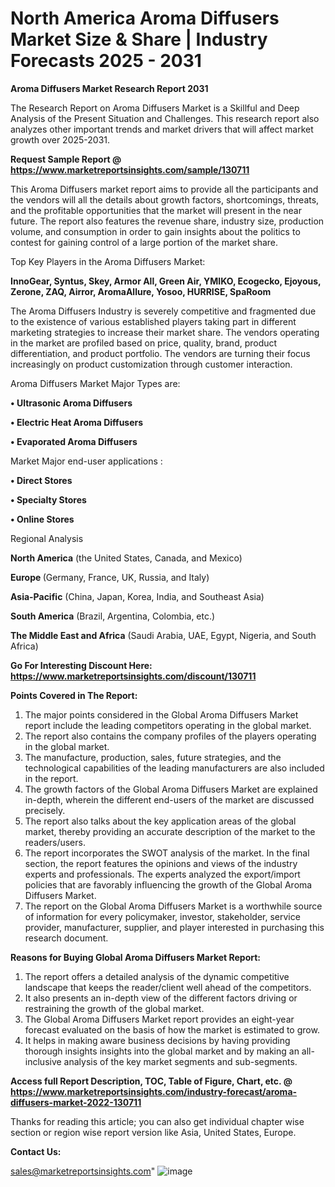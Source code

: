 # North America Aroma Diffusers Market Size & Share | Industry Forecasts 2025 - 2031

<strong>Aroma Diffusers Market Research Report 2031</strong>

The Research Report on Aroma Diffusers Market is a Skillful and Deep Analysis of the Present Situation and Challenges. This research report also analyzes other important trends and market drivers that will affect market growth over 2025-2031.

<strong>Request Sample Report @ <a href=https://www.marketreportsinsights.com/sample/130711>https://www.marketreportsinsights.com/sample/130711</a></strong>

This Aroma Diffusers market report aims to provide all the participants and the vendors will all the details about growth factors, shortcomings, threats, and the profitable opportunities that the market will present in the near future. The report also features the revenue share, industry size, production volume, and consumption in order to gain insights about the politics to contest for gaining control of a large portion of the market share.

Top Key Players in the Aroma Diffusers Market:

<strong>InnoGear, Syntus, Skey, Armor All, Green Air, YMIKO, Ecogecko, Ejoyous, Zerone, ZAQ, Airror, AromaAllure, Yosoo, HURRISE, SpaRoom</strong>

The Aroma Diffusers Industry is severely competitive and fragmented due to the existence of various established players taking part in different marketing strategies to increase their market share. The vendors operating in the market are profiled based on price, quality, brand, product differentiation, and product portfolio. The vendors are turning their focus increasingly on product customization through customer interaction.

Aroma Diffusers Market Major Types are:

<strong>• Ultrasonic Aroma Diffusers

• Electric Heat Aroma Diffusers

• Evaporated Aroma Diffusers</strong>

Market Major end-user applications :

<strong>• Direct Stores

• Specialty Stores

• Online Stores</strong>

Regional Analysis

</u><strong><b>North America</b></strong> (the United States, Canada, and Mexico)

<strong><b>Europe </b></strong>(Germany, France, UK, Russia, and Italy)

<strong><b>Asia-Pacific</b></strong> (China, Japan, Korea, India, and Southeast Asia)

<strong><b>South America</b></strong> (Brazil, Argentina, Colombia, etc.)

<strong><b>The Middle East and Africa</b></strong> (Saudi Arabia, UAE, Egypt, Nigeria, and South Africa)

<strong>Go For Interesting Discount Here: <a href=https://www.marketreportsinsights.com/discount/130711>https://www.marketreportsinsights.com/discount/130711</a></strong>

<strong>Points Covered in The Report:</strong>
<ol>
  <li>The major points considered in the Global Aroma Diffusers Market report include the leading competitors operating in the global market.</li>
  <li>The report also contains the company profiles of the players operating in the global market.</li>
  <li>The manufacture, production, sales, future strategies, and the technological capabilities of the leading manufacturers are also included in the report.</li>
  <li>The growth factors of the Global Aroma Diffusers Market are explained in-depth, wherein the different end-users of the market are discussed precisely.</li>
  <li>The report also talks about the key application areas of the global market, thereby providing an accurate description of the market to the readers/users.</li>
  <li>The report incorporates the SWOT analysis of the market. In the final section, the report features the opinions and views of the industry experts and professionals. The experts analyzed the export/import policies that are favorably influencing the growth of the Global Aroma Diffusers Market.</li>
  <li>The report on the Global Aroma Diffusers Market is a worthwhile source of information for every policymaker, investor, stakeholder, service provider, manufacturer, supplier, and player interested in purchasing this research document.</li>
</ol>
<strong>Reasons for Buying Global Aroma Diffusers Market Report:</strong>

<ol>
  <li>The report offers a detailed analysis of the dynamic competitive landscape that keeps the reader/client well ahead of the competitors.</li>
  <li>It also presents an in-depth view of the different factors driving or restraining the growth of the global market.</li>
  <li>The Global Aroma Diffusers Market report provides an eight-year forecast evaluated on the basis of how the market is estimated to grow.</li>
  <li>It helps in making aware business decisions by having providing thorough insights insights into the global market and by making an all-inclusive analysis of the key market segments and sub-segments.</li>
</ol>
<strong>Access full Report Description, TOC, Table of Figure, Chart, etc. @ <a href=https://www.marketreportsinsights.com/industry-forecast/aroma-diffusers-market-2022-130711>https://www.marketreportsinsights.com/industry-forecast/aroma-diffusers-market-2022-130711</a></strong>


Thanks for reading this article; you can also get individual chapter wise section or region wise report version like Asia, United States, Europe.

<strong>Contact Us:</strong>

sales@marketreportsinsights.com"
![image](https://github.com/user-attachments/assets/82fb0811-267f-481d-b261-b22f0fb350ac)
